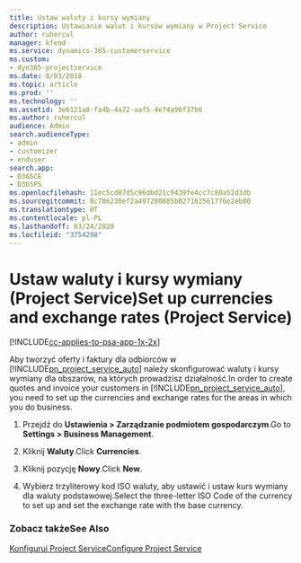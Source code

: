 ```yaml
---
title: Ustaw waluty i kursy wymiany
description: Ustawianie walut i kursów wymiany w Project Service
author: ruhercul
manager: kfend
ms.service: dynamics-365-customerservice
ms.custom:
- dyn365-projectservice
ms.date: 8/03/2018
ms.topic: article
ms.prod: ''
ms.technology: ''
ms.assetid: 3e6121a8-fa4b-4a72-aaf5-4e74a96f37b6
ms.author: ruhercul
audience: Admin
search.audienceType:
- admin
- customizer
- enduser
search.app:
- D365CE
- D365PS
ms.openlocfilehash: 11ec5cd87d5c96dbd21c9439fe4cc7c80a52d3db
ms.sourcegitcommit: 8c786230ef2a497280885b827162561776e2eb00
ms.translationtype: HT
ms.contentlocale: pl-PL
ms.lasthandoff: 03/24/2020
ms.locfileid: "3754298"
---
```

# <a name="set-up-currencies-and-exchange-rates-project-service"></a><span data-ttu-id="809ee-103">Ustaw waluty i kursy wymiany (Project Service)</span><span class="sxs-lookup"><span data-stu-id="809ee-103">Set up currencies and exchange rates (Project Service)</span></span>

[!INCLUDE[cc-applies-to-psa-app-1x-2x](../includes/cc-applies-to-psa-app-1x-2x.md)]

<span data-ttu-id="809ee-104">Aby tworzyć oferty i faktury dla odbiorców w [!INCLUDE[pn_project_service_auto](../includes/pn-project-service-auto.md)] należy skonfigurować waluty i kursy wymiany dla obszarów, na których prowadzisz działalność.</span><span class="sxs-lookup"><span data-stu-id="809ee-104">In order to create quotes and invoice your customers in [!INCLUDE[pn_project_service_auto](../includes/pn-project-service-auto.md)], you need to set up the currencies and exchange rates for the areas in which you do business.</span></span>  
  
1.  <span data-ttu-id="809ee-105">Przejdź do **Ustawienia > Zarządzanie podmiotem gospodarczym**.</span><span class="sxs-lookup"><span data-stu-id="809ee-105">Go to **Settings > Business Management**.</span></span>  
  
2.  <span data-ttu-id="809ee-106">Kliknij **Waluty**.</span><span class="sxs-lookup"><span data-stu-id="809ee-106">Click **Currencies**.</span></span>  
  
3.  <span data-ttu-id="809ee-107">Kliknij pozycję **Nowy**.</span><span class="sxs-lookup"><span data-stu-id="809ee-107">Click **New**.</span></span>  
  
4.  <span data-ttu-id="809ee-108">Wybierz trzyliterowy kod ISO waluty, aby ustawić i ustaw kurs wymiany dla waluty podstawowej.</span><span class="sxs-lookup"><span data-stu-id="809ee-108">Select the three-letter ISO Code of the currency to set up and set the exchange rate with the base currency.</span></span>  
  
### <a name="see-also"></a><span data-ttu-id="809ee-109">Zobacz także</span><span class="sxs-lookup"><span data-stu-id="809ee-109">See Also</span></span>  
 [<span data-ttu-id="809ee-110">Konfiguruj Project Service</span><span class="sxs-lookup"><span data-stu-id="809ee-110">Configure Project Service</span></span>](../project-service/configure.md)
